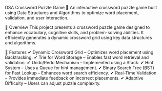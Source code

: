 DSA Crossword Puzzle Game
📌 An interactive crossword puzzle game built using Data Structures and Algorithms to optimize word placement, validation, and user interaction.

📖 Overview
This project presents a crossword puzzle game designed to enhance vocabulary, cognitive skills, and problem-solving abilities. It efficiently generates a dynamic crossword grid using key data structures and algorithms.

🚀 Features
✔ Dynamic Crossword Grid – Optimizes word placement using Backtracking.
✔ Trie for Word Storage – Enables fast word retrieval and validation.
✔ Undo/Redo Mechanism – Implemented using a Stack.
✔ Hint System – Uses a Queue for hint management.
✔ Binary Search Tree (BST) for Fast Lookup – Enhances word search efficiency.
✔ Real-Time Validation – Provides immediate feedback on incorrect placements.
✔ Adaptive Difficulty – Users can adjust puzzle complexity.
